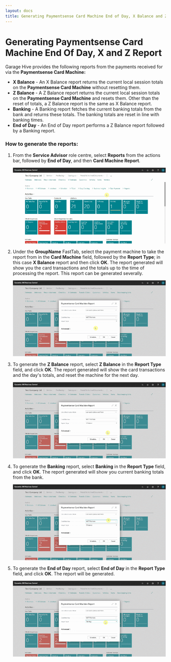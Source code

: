 ```yaml
---
layout: docs
title: Generating Paymentsense Card Machine End of Day, X Balance and Z Balance Report
---
```


# Generating Paymentsense Card Machine End Of Day, X and Z Report
Garage Hive provides the following reports from the payments received for via the **Paymentsense Card Machine:**
 * **X Balance** - An X Balance report returns the current local session totals on the **Paymentsense Card Machine** without resetting them.
 * **Z Balance** - A Z Balance report returns the current local session totals on the **Paymentsense Card Machine** and resets them. Other than the reset of totals, a Z Balance report is the same as X Balance report.
 * **Banking** - A Banking report fetches the current banking totals from the bank and returns these totals. The banking totals are reset in line with banking times.
 * **End of Day** - An End of Day report performs a Z Balance report followed by a Banking report. 


### How to generate the reports:
1. From the **Service Advisor** role centre, select **Reports** from the actions bar, followed by **End of Day**, and then **Card Machine Report**.

   ![](media/garagehive-card-machine-reports1.gif)

2. Under the **GroupName** FastTab, select the payment machine to take the report from in the **Card Machine** field, followed by the **Report Type**; in this case **X Balance** report and then click **OK**. The report generated will show you the card transactions and the totals up to the time of processing the report. This report can be generated severally.

   ![](media/garagehive-card-machine-reports2.gif)

3. To generate the **Z Balance** report, select **Z Balance** in the **Report Type** field, and click **OK**. The report generated will show the card transactions and the day's totals, and reset the machine for the next day.

   ![](media/garagehive-card-machine-reports3.gif)

4. To generate the **Banking** report, select **Banking** in the **Report Type** field, and click **OK**. The report generated will show you current banking totals from the bank.

   ![](media/garagehive-card-machine-reports4.gif)

5. To generate the **End of Day** report, select **End of Day** in the **Report Type** field, and click **OK**. The report will be generated.

   ![](media/garagehive-card-machine-reports5.gif)